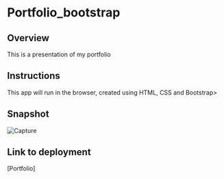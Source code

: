# Portfolio_bootstrap

## Overview

This is a presentation of my portfolio

## Instructions
This app will run in the browser, created using HTML, CSS and Bootstrap>

## Snapshot
![Capture](https://user-images.githubusercontent.com/112564483/221319400-14d9f750-4f52-4197-9866-1025ec353538.JPG)


## Link to deployment
[Portfolio]